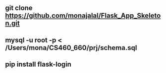 ## git clone https://github.com/monajalal/Flask_App_Skeleton.git
## mysql -u root -p  < /Users/mona/CS460_660/prj/schema.sql 
## pip install flask-login
